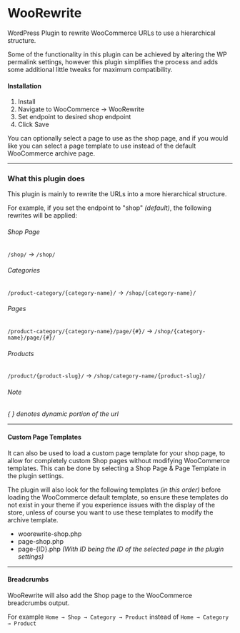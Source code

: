 # WooRewrite
 
WordPress Plugin to rewrite WooCommerce URLs to use a hierarchical structure.

Some of the functionality in this plugin can be achieved by altering the WP permalink settings, however this plugin simplifies the process and adds some additional little tweaks for maximum compatibility.

#### Installation
1. Install
2. Navigate to WooCommerce → WooRewrite
3. Set endpoint to desired shop endpoint
4. Click Save

You can optionally select a page to use as the shop page, and if you would like you can select a page template to use instead of the default WooCommerce archive page.

--- 

### What this plugin does

This plugin is mainly to rewrite the URLs into a more hierarchical structure.

For example, if you set the endpoint to "shop" *(default)*, the following rewrites will be applied:

###### Shop Page
`/shop/` → `/shop/`

###### Categories
`/product-category/{category-name}/` → `/shop/{category-name}/`

###### Pages
`/product-category/{category-name}/page/{#}/` → `/shop/{category-name}/page/{#}/`

###### Products
`/product/{product-slug}/` → `/shop/category-name/{product-slug}/`


###### Note
*{ } denotes dynamic portion of the url*

---

#### Custom Page Templates
It can also be used to load a custom page template for your shop page, to allow for completely custom Shop pages without modifying WooCommerce templates.
This can be done by selecting a Shop Page & Page Template in the plugin settings.

The plugin will also look for the following templates *(in this order)* before loading the WooCommerce default template, so ensure these templates do not exist in your theme if you experience issues with the display of the store, unless of course you want to use these templates to modify the archive template.
- woorewrite-shop.php
- page-shop.php
- page-{ID}.php *(With ID being the ID of the selected page in the plugin settings)*

--- 

#### Breadcrumbs
WooRewrite will also add the Shop page to the WooCommerce breadcrumbs output.

For example `Home → Shop → Category → Product`
instead of `Home → Category → Product`
